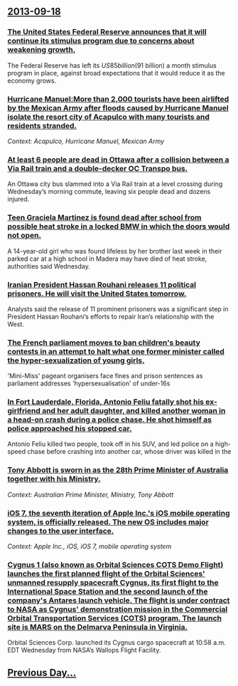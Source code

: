 ## [2013-09-18](/news/2013/09/18/index.md)

### [The United States Federal Reserve announces that it will continue its stimulus program due to concerns about weakening growth. ](/news/2013/09/18/the-united-states-federal-reserve-announces-that-it-will-continue-its-stimulus-program-due-to-concerns-about-weakening-growth.md)
The Federal Reserve has left its $US85 billion ($91 billion) a month stimulus program in place, against broad expectations that it would reduce it as the economy grows.

### [Hurricane Manuel:More than 2,000 tourists have been airlifted by the Mexican Army after floods caused by Hurricane Manuel isolate the resort city of Acapulco with many tourists and residents stranded. ](/news/2013/09/18/hurricane-manuel-pmore-than-2-000-tourists-have-been-airlifted-by-the-mexican-army-after-floods-caused-by-hurricane-manuel-isolate-the-resor.md)
_Context: Acapulco, Hurricane Manuel, Mexican Army_

### [At least 6 people are dead in Ottawa after a collision between a Via Rail train and a double-decker OC Transpo bus. ](/news/2013/09/18/at-least-6-people-are-dead-in-ottawa-after-a-collision-between-a-via-rail-train-and-a-double-decker-oc-transpo-bus.md)
An Ottawa city bus slammed into a Via Rail train at a level crossing during Wednesday&rsquo;s morning commute, leaving six people dead and dozens injured.

### [Teen Graciela Martinez is found dead after school from possible heat stroke in a locked BMW in which the doors would not open. ](/news/2013/09/18/teen-graciela-martinez-is-found-dead-after-school-from-possible-heat-stroke-in-a-locked-bmw-in-which-the-doors-would-not-open.md)
A 14-year-old girl who was found lifeless by her brother last week in their parked car at a high school in Madera may have died of heat stroke, authorities said Wednesday.

### [Iranian President Hassan Rouhani releases 11 political prisoners. He will visit the United States tomorrow. ](/news/2013/09/18/iranian-president-hassan-rouhani-releases-11-political-prisoners-he-will-visit-the-united-states-tomorrow.md)
Analysts said the release of 11 prominent prisoners was a significant step in President Hassan Rouhani’s efforts to repair Iran’s relationship with the West.

### [The French parliament moves to ban children's beauty contests in an attempt to halt what one former minister called the hyper-sexualization of young girls. ](/news/2013/09/18/the-french-parliament-moves-to-ban-children-s-beauty-contests-in-an-attempt-to-halt-what-one-former-minister-called-the-hyper-sexualization.md)
&#x27;Mini-Miss&#x27; pageant organisers face fines and prison sentences as parliament addresses &#x27;hypersexualisation&#x27; of under-16s

### [In Fort Lauderdale, Florida, Antonio Feliu fatally shot his ex-girlfriend and her adult daughter, and killed another woman in a  head-on crash during a police chase. He shot himself as police approached his stopped car. ](/news/2013/09/18/in-fort-lauderdale-florida-antonio-feliu-fatally-shot-his-ex-girlfriend-and-her-adult-daughter-and-killed-another-woman-in-a-head-on-cra.md)
Antonio Feliu killed two people, took off in his SUV, and led police on a high-speed chase before crashing into another car, whose driver was killed in the

### [Tony Abbott is sworn in as the 28th Prime Minister of Australia together with his Ministry. ](/news/2013/09/18/tony-abbott-is-sworn-in-as-the-28th-prime-minister-of-australia-together-with-his-ministry.md)
_Context: Australian Prime Minister, Ministry, Tony Abbott_

### [iOS 7, the seventh iteration of Apple Inc.'s iOS mobile operating system, is officially released. The new OS includes major changes to the user interface. ](/news/2013/09/18/ios-7-the-seventh-iteration-of-apple-inc-s-ios-mobile-operating-system-is-officially-released-the-new-os-includes-major-changes-to-the-u.md)
_Context: Apple Inc., iOS, iOS 7, mobile operating system_

### [Cygnus 1 (also known as Orbital Sciences COTS Demo Flight) launches the first planned flight of the Orbital Sciences' unmanned resupply spacecraft Cygnus, its first flight to the International Space Station and the second launch of the company's Antares launch vehicle. The flight is under contract to NASA as Cygnus' demonstration mission in the Commercial Orbital Transportation Services (COTS) program. The launch site is MARS on the Delmarva Peninsula in Virginia. ](/news/2013/09/18/cygnus-1-also-known-as-orbital-sciences-cots-demo-flight-launches-the-first-planned-flight-of-the-orbital-sciences-unmanned-resupply-spac.md)
Orbital Sciences Corp. launched its Cygnus cargo spacecraft at 10:58 a.m. EDT Wednesday from NASA’s Wallops Flight Facility.

## [Previous Day...](/news/2013/09/17/index.md)

